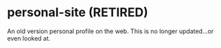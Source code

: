# personal-site (RETIRED)
An old version personal profile on the web. This is no longer updated...or even looked at.
